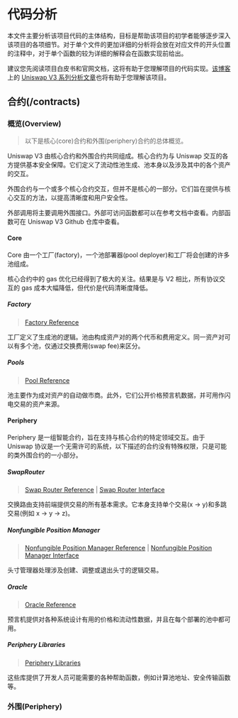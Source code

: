 # 代码分析

本文件主要分析该项目代码的主体结构，目标是帮助该项目的初学者能够逐步深入该项目的各项细节。对于单个文件的更加详细的分析将会放在对应文件的开头位置的注释中，对于单个函数的较为详细的解释会在函数实现前给出。

建议您先阅读项目白皮书和官网文档，这将有助于您理解项目的代码实现。[该博客](https://liaoph.com
)上的 [Uniswap V3 系列分析文章](https://liaoph.com/uniswap-v3-1/)也将有助于您理解该项目。

## 合约(/contracts)

### 概览(Overview)
> 以下是核心(core)合约和外围(periphery)合约的总体概览。

Uniswap V3 由核心合约和外围合约共同组成。核心合约为与 Uniswap 交互的各方提供基本安全保障。它们定义了流动性池生成、池本身以及涉及其中的各个资产的交互。

外围合约与一个或多个核心合约交互，但并不是核心的一部分。它们旨在提供与核心交互的方法，以提高清晰度和用户安全性。

外部调用将主要调用外围接口。外部可访问函数都可以在参考文档中查看。内部函数可在 Uniswap V3 Github 仓库中查看。

#### Core
Core 由一个工厂(factory)，一个池部署器(pool deployer)和工厂将会创建的许多池组成。

核心合约中的 gas 优化已经得到了极大的关注。结果是与 V2 相比，所有协议交互的 gas 成本大幅降低，但代价是代码清晰度降低。

##### Factory
> [Factory Reference](https://docs.uniswap.org/protocol/reference/core/UniswapV3Factory)

工厂定义了生成池的逻辑。池由构成资产对的两个代币和费用定义。同一资产对可以有多个池，仅通过交换费用(swap fee)来区分。

##### Pools
> [Pool Reference](https://docs.uniswap.org/protocol/reference/core/UniswapV3Pool)

池主要作为成对资产的自动做市商。此外，它们公开价格预言机数据，并可用作闪电交易的资产来源。

#### Periphery
Periphery 是一组智能合约，旨在支持与核心合约的特定领域交互。由于 Uniswap 协议是一个无需许可的系统，以下描述的合约没有特殊权限，只是可能的类外围合约的一小部分。

##### SwapRouter
> [Swap Router Reference](https://docs.uniswap.org/protocol/reference/periphery/SwapRouter) | [Swap Router Interface](https://docs.uniswap.org/protocol/reference/periphery/interfaces/ISwapRouter)

交换路由支持前端提供交易的所有基本需求。它本身支持单个交易(x -> y)和多跳交易(例如 x -> y -> z)。

##### Nonfungible Position Manager
> [Nonfungible Position Manager Reference](https://docs.uniswap.org/protocol/reference/periphery/NonfungiblePositionManager) | [Nonfungible Position Manager Interface](https://docs.uniswap.org/protocol/reference/periphery/interfaces/INonfungiblePositionManager)

头寸管理器处理涉及创建、调整或退出头寸的逻辑交易。

##### Oracle
> [Oracle Reference](https://docs.uniswap.org/protocol/reference/core/libraries/Oracle)

预言机提供对各种系统设计有用的价格和流动性数据，并且在每个部署的池中都可用。

##### Periphery Libraries
> [Periphery Libraries](https://docs.uniswap.org/protocol/reference/periphery/libraries/Base64)

这些库提供了开发人员可能需要的各种帮助函数，例如计算池地址、安全传输函数等。

### 外围(Periphery)

